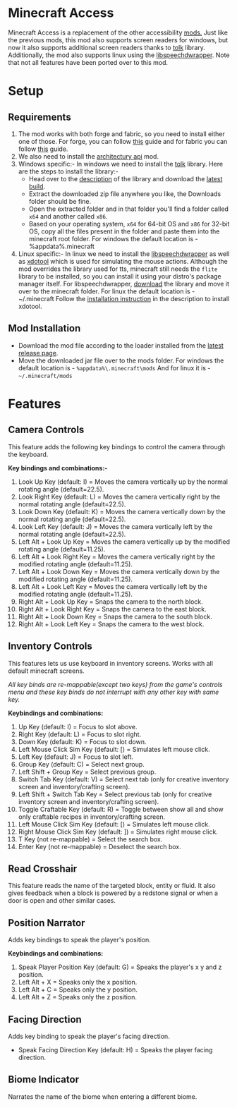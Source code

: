 # Minecraft Access

Minecraft Access is a replacement of the other accessibility [mods.](https://github.com/accessible-minecraft) Just like the previous mods, this mod also supports screen readers for windows, but now it also supports additional screen readers thanks to [tolk](https://github.com/ndarilek/tolk) library. Additionally, the mod also supports linux using the [libspeechdwrapper](https://github.com/khanshoaib3/libspeechdwrapper).
Note that not all features have been ported over to this mod.

# Setup

## Requirements

1. The mod works with both forge and fabric, so you need to install either one of those. For forge, you can follow [this](https://thebreakdown.xyz/how-to-download-install-forge-to-play-minecraft-mods/) guide and for fabric you can follow [this](https://thebreakdown.xyz/how-to-download-install-the-fabric-mod-loader/) guide.
2. We also need to install the [architectury api](https://www.curseforge.com/minecraft/mc-mods/architectury-api) mod.
3. Windows specific:-
    In windows we need to install the [tolk](https://github.com/ndarilek/tolk) library. Here are the steps to install the library:-
    - Head over to the [description](https://github.com/ndarilek/tolk#tolk-screen-reader-abstraction-library) of the library and download the [latest build](https://github.com/ndarilek/tolk/releases/download/refs%2Fheads%2Fmaster/tolk.zip).
    - Extract the downloaded zip file anywhere you like, the Downloads folder should be fine.
    - Open the extracted folder and in that folder you'll find a folder called `x64` and another called `x86`.
    - Based on your operating system, `x64` for 64-bit OS and `x86` for 32-bit OS, copy all the files present in the folder and paste them into the minecraft root folder.
        For windows the default location is -
            %appdata%\.minecraft
4. Linux specific:-
    In linux we need to install the [libspeechdwrapper](https://github.com/khanshoaib3/libspeechdwrapper) as well as [xdotool](https://github.com/jordansissel/xdotool) which is used for simulating the mouse actions.
    Although the mod overrides the library used for tts, minecraft still needs the `flite` library to be installed, so you can install it using your distro's package manager itself.
    For libspeechdwrapper, [download](https://github.com/khanshoaib3/libspeechdwrapper/raw/main/lib/libspeechdwrapper.so) the library and move it over to the minecraft folder.
    For linux the default location is -
        ~/.minecraft
    Follow the [installation instruction](https://github.com/jordansissel/xdotool#installation) in the description to install xdotool.

## Mod Installation

- Download the mod file according to the loader installed from the [latest release page](https://github.com/khanshoaib3/minecraft-access/releases).
- Move the downloaded jar file over to the mods folder.
  For windows the default location is - `%appdata%\.minecraft\mods`
  And for linux it is - `~/.minecraft/mods`

# Features

## Camera Controls

This feature adds the following key bindings to control the camera through the keyboard.

**Key bindings and combinations:-**

1. Look Up Key (default: I) = Moves the camera vertically up by the normal rotating angle (default=22.5).
2. Look Right Key (default: L) = Moves the camera vertically right by the normal rotating angle (default=22.5).
3. Look Down Key (default: K) = Moves the camera vertically down by the normal rotating angle (default=22.5).
4. Look Left Key (default: J) = Moves the camera vertically left by the normal rotating angle (default=22.5).
5. Left Alt + Look Up Key = Moves the camera vertically up by the modified rotating angle (default=11.25).
6. Left Alt + Look Right Key = Moves the camera vertically right by the modified rotating angle (default=11.25).
7. Left Alt + Look Down Key = Moves the camera vertically down by the modified rotating angle (default=11.25).
8. Left Alt + Look Left Key = Moves the camera vertically left by the modified rotating angle (default=11.25).
9. Right Alt + Look Up Key = Snaps the camera to the north block.
10. Right Alt + Look Right Key = Snaps the camera to the east block.
11. Right Alt + Look Down Key = Snaps the camera to the south block.
12. Right Alt + Look Left Key = Snaps the camera to the west block.

## Inventory Controls


This features lets us use keyboard in inventory screens. Works with all default minecraft screens.

*All key binds are re-mappable(except two keys) from the game's controls menu and these key binds do not interrupt with any other key with same key.*

**Keybindings and combinations:**

1. Up Key (default: I) = Focus to slot above.
2. Right Key (default: L) = Focus to slot right.
3. Down Key (default: K) = Focus to slot down.
4. Left Mouse Click Sim Key (default: [) = Simulates left mouse click.
5. Left Key (default: J) = Focus to slot left.
6. Group Key (default: C) = Select next group.
7. Left Shift + Group Key = Select previous group.
8. Switch Tab Key (default: V) = Select next tab (only for creative inventory screen and inventory/crafting screen).
9. Left Shift + Switch Tab Key = Select previous tab (only for creative inventory screen and inventory/crafting screen).
10. Toggle Craftable Key (default: R) = Toggle between show all and show only craftable recipes in inventory/crafting screen.
11. Left Mouse Click Sim Key (default: [) = Simulates left mouse click.
12. Right Mouse Click Sim Key (default: ]) = Simulates right mouse click.
13. T Key (not re-mappable) = Select the search box.
14. Enter Key (not re-mappable) = Deselect the search box.

## Read Crosshair

This feature reads the name of the targeted block, entity or fluid. It also gives feedback when a block is powered by a redstone signal or when a door is open and other similar cases.

## Position Narrator

Adds key bindings to speak the player's position.

**Keybindings and combinations:**

1. Speak Player Position Key (default: G) = Speaks the player's x y and z position.
2. Left Alt + X = Speaks only the x position.
3. Left Alt + C = Speaks only the y position.
4. Left Alt + Z = Speaks only the z position.

## Facing Direction

Adds key binding to speak the player's facing direction.

- Speak Facing Direction Key (default: H) = Speaks the player facing direction.

## Biome Indicator

Narrates the name of the biome when entering a different biome.